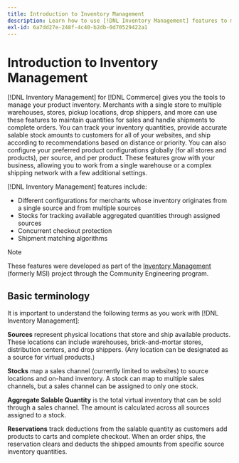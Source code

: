 ```yaml
---
title: Introduction to Inventory Management
description: Learn how to use [!DNL Inventory Management] features to manage stock in multiple locations so that your [!DNL Commerce] store accurately reflects the physical inventory.
exl-id: 6a7dd27e-248f-4c40-b2db-0d70529422a1
---
```

# Introduction to Inventory Management

[!DNL Inventory Management] for [!DNL Commerce] gives you the tools to manage your product inventory. Merchants with a single store to multiple warehouses, stores, pickup locations, drop shippers, and more can use these features to maintain quantities for sales and handle shipments to complete orders. You can track your inventory quantities, provide accurate salable stock amounts to customers for all of your websites, and ship according to recommendations based on distance or priority. You can also configure your preferred product configurations globally (for all stores and products), per source, and per product. These features grow with your business, allowing you to work from a single warehouse or a complex shipping network with a few additional settings.

[!DNL Inventory Management] features include:

- Different configurations for merchants whose inventory originates from a single source and from multiple sources
- Stocks for tracking available aggregated quantities through assigned sources
- Concurrent checkout protection
- Shipment matching algorithms

>[!NOTE]
>
>These features were developed as part of the [Inventory Management](https://github.com/magento/inventory) (formerly MSI) project through the Community Engineering program.

## Basic terminology

It is important to understand the following terms as you work with [!DNL Inventory Management]:

**Sources** represent physical locations that store and ship available products. These locations can include warehouses, brick-and-mortar stores, distribution centers, and drop shippers. (Any location can be designated as a source for virtual products.)

**Stocks** map a sales channel (currently limited to websites) to source locations and on-hand inventory. A stock can map to multiple sales channels, but a sales channel can be assigned to only one stock.

**Aggregate Salable Quantity** is the total virtual inventory that can be sold through a sales channel. The amount is calculated across all sources assigned to a stock.

**Reservations** track deductions from the salable quantity as customers add products to carts and complete checkout. When an order ships, the reservation clears and deducts the shipped amounts from specific source inventory quantities.

